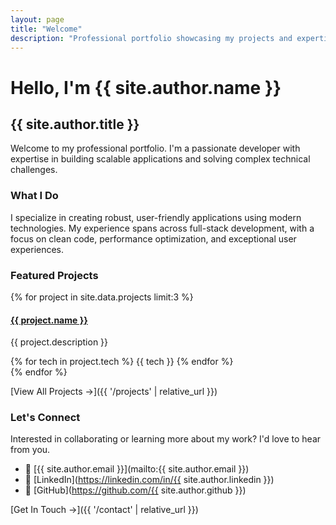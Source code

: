 ```yaml
---
layout: page
title: "Welcome"
description: "Professional portfolio showcasing my projects and expertise"
---
```


# Hello, I'm {{ site.author.name }}

## {{ site.author.title }}

Welcome to my professional portfolio. I'm a passionate developer with expertise in building scalable applications and solving complex technical challenges.

### What I Do

I specialize in creating robust, user-friendly applications using modern technologies. My experience spans across full-stack development, with a focus on clean code, performance optimization, and exceptional user experiences.

### Featured Projects

{% for project in site.data.projects limit:3 %}
<div class="featured-project">
    <h4><a href="{{ project.url }}" target="_blank">{{ project.name }}</a></h4>
    <p>{{ project.description }}</p>
    <div class="tech-stack">
        {% for tech in project.tech %}
        <span class="tech-tag">{{ tech }}</span>
        {% endfor %}
    </div>
</div>
{% endfor %}

[View All Projects →]({{ '/projects' | relative_url }})

### Let's Connect

Interested in collaborating or learning more about my work? I'd love to hear from you.

- 📧 [{{ site.author.email }}](mailto:{{ site.author.email }})
- 💼 [LinkedIn](https://linkedin.com/in/{{ site.author.linkedin }})
- 🚀 [GitHub](https://github.com/{{ site.author.github }})

[Get In Touch →]({{ '/contact' | relative_url }})
